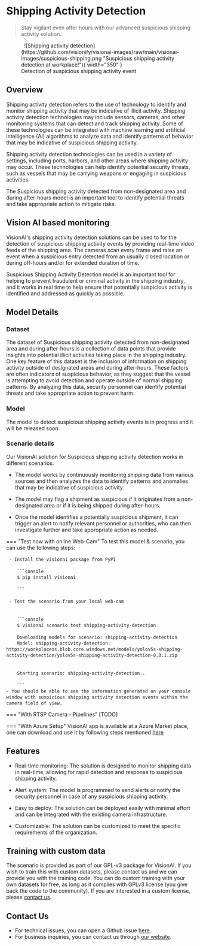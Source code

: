 # **Shipping Activity Detection**

> Stay vigilant even after hours with our advanced suspicious shipping activity solution.

<figure markdown>
  ![Shipping activity detection](https://github.com/visionify/visionai-images/raw/main/visionai-images/suspicious-shipping.png "Suspicious shipping activity detection at workplace!"){ width="350" }<figcaption>Detection of suspicious shipping activity event</figcaption>
</figure>

## Overview

Shipping activity detection refers to the use of technology to identify and monitor shipping activity that may be indicative of illicit activity. Shipping activity detection technologies may include sensors, cameras, and other monitoring systems that can detect and track shipping activity. Some of these technologies can be integrated with machine learning and artificial intelligence (AI) algorithms to analyze data and identify patterns of behavior that may be indicative of suspicious shipping activity.

Shipping activity detection technologies can be used in a variety of settings, including ports, harbors, and other areas where shipping activity may occur. These technologies can help identify potential security threats, such as vessels that may be carrying weapons or engaging in suspicious activities.

The Suspicious shipping activity detected from non-designated area and during after-hours model is an important tool to identify potential threats and take appropriate action to mitigate risks.

## Vision AI based monitoring

VisionAI's shipping activity detection solutions can be used to for the detection of suspicious shipping activity events by providing real-time video feeds of the shipping area. The cameras scan every frame and raise an event when a suspicious entry detected from an usually closed location or during off-hours and/or for extended duration of time.

Suspicious Shipping Activity Detection model is an important tool for helping to prevent fraudulent or criminal activity in the shipping industry, and it works in real time to help ensure that potentially suspicious activity is identified and addressed as quickly as possible.

## Model Details

### Dataset
The dataset of Suspicious shipping activity detected from non-designated area and during after-hours is a collection of data points that provide insights into potential illicit activities taking place in the shipping industry. 
One key feature of this dataset is the inclusion of information on shipping activity outside of designated areas and during after-hours. These factors are often indicators of suspicious behavior, as they suggest that the vessel is attempting to avoid detection and operate outside of normal shipping patterns. By analyzing this data, security personnel can identify potential threats and take appropriate action to prevent harm.

### Model

The model to detect suspicious shipping activity events is in progress and it will be released soon.

### Scenario details

Our VisionAI solution for Suspicious shipping activity detection works in different scenarios.

- The model works by continuously monitoring shipping data from various sources and then analyzes the data to identify patterns and anomalies that may be indicative of suspicious activity.

- The model may flag a shipment as suspicious if it originates from a non-designated area or if it is being shipped during after-hours.

- Once the model identifies a potentially suspicious shipment, it can trigger an alert to notify relevant personnel or authorities, who can then 
investigate further and take appropriate action as needed.

=== "Test now with online Web-Cam"
     To test this model & scenario, you can use the following steps:

     - Install the visionai package from PyPI
     
        ```console
        $ pip install visionai
        
        ```
     
     - Test the scenario from your local web-cam
     

        ```console
        $ visionai scenario test shipping-activity-detection

        Downloading models for scenario: shipping-activity-detection
        Model: shipping-activity-detection: https://workplaceos.blob.core.windows.net/models/yolov5s-shipping-activity-detection/yolov5s-shipping-activity-detection-0.0.1.zip
        

        Starting scenario: shipping-activity-detection..

        ```
    - You should be able to see the information generated on your console window with suspicious shipping activity detection events within the camera field of view.

=== "With RTSP Camera - Pipelines"
     [TODO]
 
=== "With Azure Setup"
     VisionAI app is available at a Azure Market place, one can download and use it by following steps mentioned [here](../overview/azure-managed-app.md)

## Features

- Real-time monitoring: The solution is designed to monitor shipping data in real-time, allowing for rapid detection and response to suspicious shipping activity. 

- Alert system: The model is programmed to send alerts or notify the security personnel in case of any suspicious shipping activity.

- Easy to deploy: The solution can be deployed easily with minimal effort and can be integrated with the existing camera infrastructure.

- Customizable: The solution can be customized to meet the specific requirements of the organization.


## Training with custom data

The scenario is provided as part of our GPL-v3 package for VisionAI. If you wish to train this with custom datasets, please contact us and we can provide you with the training code. You can do custom training with your own datasets for free, as long as it complies with GPLv3 license (you give back the code to the community). If you are interested in a custom license, please [contact us](../company/contact.md).


## Contact Us

- For technical issues, you can open a Github issue [here](https://github.com/visionify/visionai).
- For business inquiries, you can contact us through [our website](https://visionify.ai/contact).
